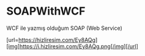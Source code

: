 # SOAPWithWCF
WCF ile yazmış olduğum SOAP  (Web Service)

[url=https://hizliresim.com/Ey8AQg][img]https://i.hizliresim.com/Ey8AQg.png[/img][/url]
